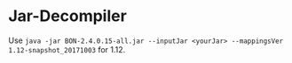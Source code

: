 # Jar-Decompiler
Use `java -jar BON-2.4.0.15-all.jar --inputJar <yourJar> --mappingsVer 1.12-snapshot_20171003` for 1.12.
